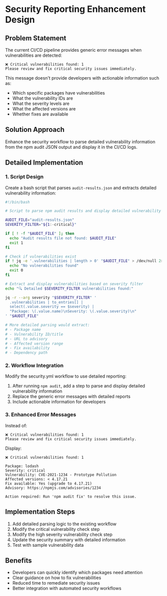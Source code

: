 # Security Reporting Enhancement Design

## Problem Statement

The current CI/CD pipeline provides generic error messages when vulnerabilities are detected:

```
❌ Critical vulnerabilities found: 1
Please review and fix critical security issues immediately.
```

This message doesn't provide developers with actionable information such as:
- Which specific packages have vulnerabilities
- What the vulnerability IDs are
- What the severity levels are
- What the affected versions are
- Whether fixes are available

## Solution Approach

Enhance the security workflow to parse detailed vulnerability information from the npm audit JSON output and display it in the CI/CD logs.

## Detailed Implementation

### 1. Script Design

Create a bash script that parses `audit-results.json` and extracts detailed vulnerability information:

```bash
#!/bin/bash

# Script to parse npm audit results and display detailed vulnerability information

AUDIT_FILE="audit-results.json"
SEVERITY_FILTER="${1:-critical}"

if [ ! -f "$AUDIT_FILE" ]; then
  echo "Audit results file not found: $AUDIT_FILE"
  exit 1
fi

# Check if vulnerabilities exist
if ! jq -e '.vulnerabilities | length > 0' "$AUDIT_FILE" > /dev/null 2>&1; then
  echo "No vulnerabilities found"
  exit 0
fi

# Extract and display vulnerabilities based on severity filter
echo "🔍 Detailed $SEVERITY_FILTER vulnerabilities found:"

jq -r --arg severity "$SEVERITY_FILTER" '
  .vulnerabilities | to_entries[] | 
  select(.value.severity == $severity) |
  "Package: \(.value.name)\nSeverity: \(.value.severity)\n"
' "$AUDIT_FILE"

# More detailed parsing would extract:
# - Package name
# - Vulnerability ID/title
# - URL to advisory
# - Affected version range
# - Fix availability
# - Dependency path
```

### 2. Workflow Integration

Modify the security.yml workflow to use detailed reporting:

1. After running `npm audit`, add a step to parse and display detailed vulnerability information
2. Replace the generic error messages with detailed reports
3. Include actionable information for developers

### 3. Enhanced Error Messages

Instead of:
```
❌ Critical vulnerabilities found: 1
Please review and fix critical security issues immediately.
```

Display:
```
❌ Critical vulnerabilities found: 1

Package: lodash
Severity: critical
Vulnerability: CVE-2021-1234 - Prototype Pollution
Affected versions: < 4.17.21
Fix available: Yes (upgrade to 4.17.21)
Advisory: https://npmjs.com/advisories/1234

Action required: Run 'npm audit fix' to resolve this issue.
```

## Implementation Steps

1. Add detailed parsing logic to the existing workflow
2. Modify the critical vulnerability check step
3. Modify the high severity vulnerability check step
4. Update the security summary with detailed information
5. Test with sample vulnerability data

## Benefits

- Developers can quickly identify which packages need attention
- Clear guidance on how to fix vulnerabilities
- Reduced time to remediate security issues
- Better integration with automated security workflows